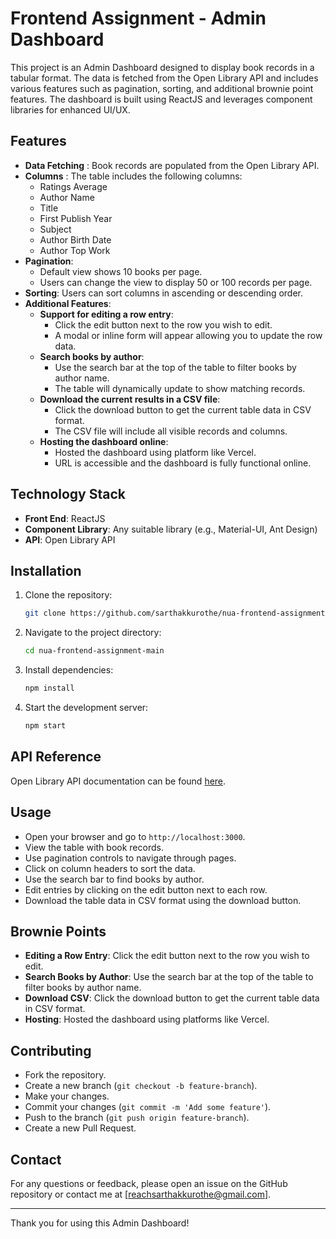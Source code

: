 # Frontend Assignment - Admin Dashboard

This project is an Admin Dashboard designed to display book records in a tabular format. The data is fetched from the Open Library API and includes various features such as pagination, sorting, and additional brownie point features. The dashboard is built using ReactJS and leverages component libraries for enhanced UI/UX.


## Features
- **Data Fetching** : Book records are populated from the Open Library API.
- **Columns** : The table includes the following columns:
   - Ratings Average
   - Author Name
   - Title
   - First Publish Year
   - Subject
   - Author Birth Date
   - Author Top Work
- **Pagination**: 
   - Default view shows 10 books per page.
   - Users can change the view to display 50 or 100 records per page.
- **Sorting**: Users can sort columns in ascending or descending order.
- **Additional Features**:
   - **Support for editing a row entry**:
     - Click the edit button next to the row you wish to edit.
     - A modal or inline form will appear allowing you to update the row data.
   - **Search books by author**:
     - Use the search bar at the top of the table to filter books by author name.
     - The table will dynamically update to show matching records.
   - **Download the current results in a CSV file**:
     - Click the download button to get the current table data in CSV format.
     - The CSV file will include all visible records and columns.
   - **Hosting the dashboard online**:
     - Hosted the dashboard using platform like Vercel.
     - URL is accessible and the dashboard is fully functional online.

## Technology Stack
- **Front End**: ReactJS
- **Component Library**: Any suitable library (e.g., Material-UI, Ant Design)
- **API**: Open Library API

## Installation
1. Clone the repository:
    ```bash
    git clone https://github.com/sarthakkurothe/nua-frontend-assignment
    ```
2. Navigate to the project directory:
    ```bash
    cd nua-frontend-assignment-main
    ```
3. Install dependencies:
    ```bash
    npm install
    ```
4. Start the development server:
    ```bash
    npm start
    ```

## API Reference
Open Library API documentation can be found [here](https://openlibrary.org/developers/api).

## Usage
- Open your browser and go to `http://localhost:3000`.
- View the table with book records.
- Use pagination controls to navigate through pages.
- Click on column headers to sort the data.
- Use the search bar to find books by author.
- Edit entries by clicking on the edit button next to each row.
- Download the table data in CSV format using the download button.

## Brownie Points
- **Editing a Row Entry**: Click the edit button next to the row you wish to edit.
- **Search Books by Author**: Use the search bar at the top of the table to filter books by author name.
- **Download CSV**: Click the download button to get the current table data in CSV format.
- **Hosting**: Hosted the dashboard using platforms like Vercel.

## Contributing
- Fork the repository.
- Create a new branch (`git checkout -b feature-branch`).
- Make your changes.
- Commit your changes (`git commit -m 'Add some feature'`).
- Push to the branch (`git push origin feature-branch`).
- Create a new Pull Request.

## Contact
For any questions or feedback, please open an issue on the GitHub repository or contact me at [reachsarthakkurothe@gmail.com].

---

Thank you for using this Admin Dashboard!


